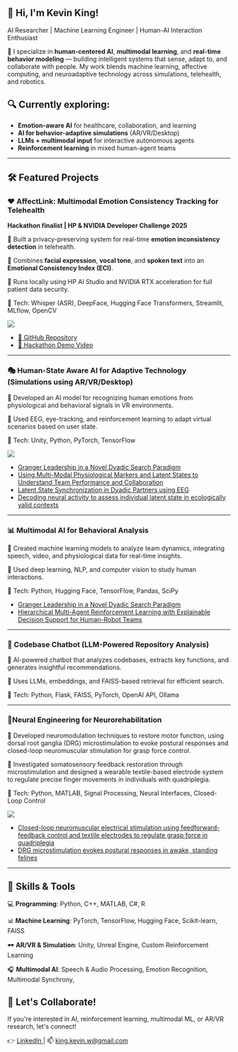 ## 👋 Hi, I'm Kevin King!
AI Researcher | Machine Learning Engineer | Human-AI Interaction Enthusiast

🚀 I specialize in **human-centered AI**, **multimodal learning**, and **real-time behavior modeling** — building intelligent systems that sense, adapt to, and collaborate with people. My work blends machine learning, affective computing, and neuroadaptive technology across simulations, telehealth, and robotics.

## 🔍 Currently exploring:

* **Emotion-aware AI** for healthcare, collaboration, and learning
* **AI for behavior-adaptive simulations** (AR/VR/Desktop)
* **LLMs + multimodal input** for interactive autonomous agents
* **Reinforcement learning** in mixed human-agent teams

---

## 🛠️ Featured Projects

### ❤️ AffectLink: Multimodal Emotion Consistency Tracking for Telehealth

**Hackathon finalist | HP & NVIDIA Developer Challenge 2025**

🔹 Built a privacy-preserving system for real-time **emotion inconsistency detection** in telehealth.

🔹 Combines **facial expression**, **vocal tone**, and **spoken text** into an **Emotional Consistency Index (ECI)**.

🔹 Runs locally using HP AI Studio and NVIDIA RTX acceleration for full patient data security.

🔹 Tech: Whisper (ASR), DeepFace, Hugging Face Transformers, Streamlit, MLflow, OpenCV

![](https://github.com/kingkw1/AffectLink/blob/main/assets/thumbnail.png)

* [📝 GitHub Repository](https://github.com/kingkw1/AffectLink)
* [🎥 Hackathon Demo Video](https://www.youtube.com/watch?v=rzp9CGChHJ4)
---

### 🎭 Human-State Aware AI for Adaptive Technology (Simulations using AR/VR/Desktop)

🔹 Developed an AI model for recognizing human emotions from physiological and behavioral signals in VR environments.

🔹 Used EEG, eye-tracking, and reinforcement learning to adapt virtual scenarios based on user state.

🔹 Tech: Unity, Python, PyTorch, TensorFlow

![](https://github.com/kingkw1/public_media/blob/main/gifs/bomb_defusal_looping.gif)

- <a href="https://ieeexplore.ieee.org/document/10394167"> Granger Leadership in a Novel Dyadic Search Paradigm </a>
- <a href="https://openaccess.cms-conferences.org/publications/book/978-1-964867-13-7/article/978-1-964867-13-7_5"> Using Multi-Modal Physiological Markers and Latent States to Understand Team Performance and Collaboration </a>
- <a href="https://ieeexplore.ieee.org/document/10394383"> Latent State Synchronization in Dyadic Partners using EEG </a>
- <a href="https://iopscience.iop.org/article/10.1088/1741-2552/acee20/pdf"> Decoding neural activity to assess individual latent state in ecologically valid contexts </a>
---

### 📊 Multimodal AI for Behavioral Analysis

🔹 Created machine learning models to analyze team dynamics, integrating speech, video, and physiological data for real-time insights.

🔹 Used deep learning, NLP, and computer vision to study human interactions.

🔹 Tech: Python, Hugging Face, TensorFlow, Pandas, SciPy

- <a href="https://ieeexplore.ieee.org/document/10394167"> Granger Leadership in a Novel Dyadic Search Paradigm </a>
- <a href="https://aaquibtabrez.github.io/assets/pdf/publications/xhri24.pdf"> Hierarchical Multi-Agent Reinforcement Learning with Explainable Decision Support for Human-Robot Teams </a>
---

### 🎤 Codebase Chatbot (LLM-Powered Repository Analysis)

🔹 AI-powered chatbot that analyzes codebases, extracts key functions, and generates insightful recommendations.

🔹 Uses LLMs, embeddings, and FAISS-based retrieval for efficient search.

🔹 Tech: Python, Flask, FAISS, PyTorch, OpenAI API, Ollama

---

### 🧠Neural Engineering for Neurorehabilitation

🔹 Developed neuromodulation techniques to restore motor function, using dorsal root ganglia (DRG) microstimulation to evoke postural responses and closed-loop neuromuscular stimulation for grasp force control.

🔹 Investigated somatosensory feedback restoration through microstimulation and designed a wearable textile-based electrode system to regulate precise finger movements in individuals with quadriplegia.

🔹 Tech: Python, MATLAB, Signal Processing, Neural Interfaces, Closed-Loop Control

![](https://media.springernature.com/full/springer-static/image/art%3A10.1186%2Fs42234-019-0034-y/MediaObjects/42234_2019_34_Fig3_HTML.png?as=webp)

- <a href="https://link.springer.com/article/10.1186/s42234-019-0034-y"> Closed-loop neuromuscular electrical stimulation using feedforward-feedback control and textile electrodes to regulate grasp force in quadriplegia </a>
- <a href="https://iopscience.iop.org/article/10.1088/1741-2552/acee20/pdf"> DRG microstimulation evokes postural responses in awake, standing felines </a>
---

## 📌 Skills & Tools

💻 **Programming**: Python, C++, MATLAB, C#, R

📊 **Machine Learning**: PyTorch, TensorFlow, Hugging Face, Scikit-learn, FAISS

🕶️ **AR/VR & Simulation**: Unity, Unreal Engine, Custom Reinforcement Learning

🎧 **Multimodal AI**: Speech & Audio Processing, Emotion Recognition, Multimodal Synchrony,

## 📣 Let's Collaborate!

If you're interested in AI, reinforcement learning, multimodal ML, or AR/VR research, let's connect!

👉 <a href="linkedin.com/in/kingkw1"> LinkedIn </a> | 📫 king.kevin.w@gmail.com

